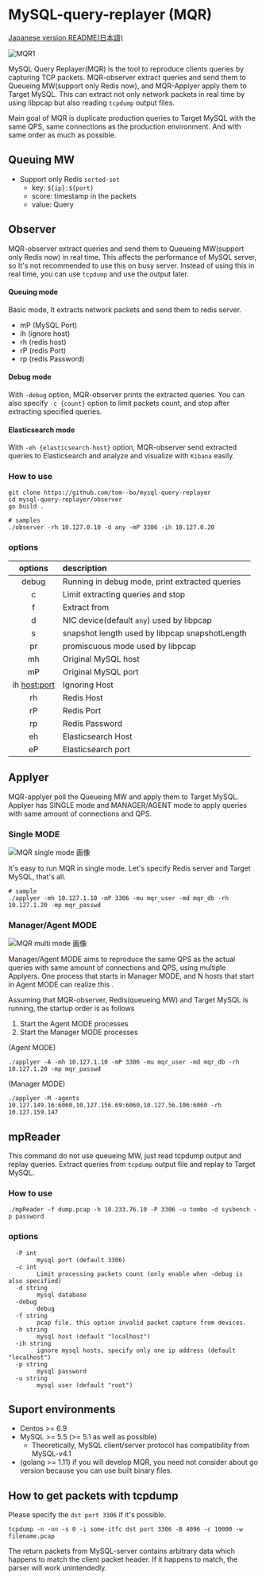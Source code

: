 # MySQL-query-replayer (MQR)

[Japanese version README(日本語)](README_ja.md)

![MQR1](https://github.com/tom--bo/mysql-query-replayer/blob/master/images/multi_agent_mode.png)

MySQL Query Replayer(MQR) is the tool to reproduce clients queries by capturing TCP packets.
MQR-observer extract queries and send them to Queueing MW(support only Redis now), and MQR-Applyer apply them to Target MySQL.
This can extract not only network packets in real time by using libpcap but also reading `tcpdump` output files.

Main goal of MQR is duplicate production queries to Target MySQL with the same QPS, same connections as the production environment. And with same order as much as possible.

## Queuing MW

- Support only Redis `sorted-set`
  - key: `${ip}:${port}`
  - score: timestamp in the packets
  - value: Query


## Observer

MQR-observer extract queries and send them to Queueing MW(support only Redis now) in real time.
This affects the performance of MySQL server, so It's not recommended to use this on busy server.
Instead of using this in real time, you can use `tcpdump` and use the output later.

#### Queuing mode

Basic mode, It extracts network packets and send them to redis server.

- mP (MySQL Port)
- ih (ignore host)
- rh (redis host)
- rP (redis Port)
- rp (redis Password)


#### Debug mode

With `-debug` option, MQR-observer prints the extracted queries.
You can also specify `-c {count}` option to limit packets count, and stop after extracting specified queries.


#### Elasticsearch mode

With `-eh {elasticsearch-host}` option, MQR-observer send extracted queries to Elasticsearch and analyze and visualize with `Kibana` easily.


### How to use

```
git clone https://github.com/tom--bo/mysql-query-replayer
cd mysql-query-replayer/observer
go build .

# samples
./observer -rh 10.127.0.10 -d any -mP 3306 -ih 10.127.0.20
```


### options

| options | description |
|:---:|:---|
| debug | Running in debug mode, print extracted queries |
| c <num> | Limit extracting queries and stop |
| f <filename> | Extract from <filename> |
| d <device> | NIC device(default `any`) used by libpcap |
| s <num> | snapshot length used by libpcap snapshotLength |
| pr | promiscuous mode used by libpcap |
| mh <host> | Original MySQL host |
| mP <port> | Original MySQL port |
| ih <host:port> | Ignoring Host |
| rh <host> | Redis Host |
| rP <port> | Redis Port |
| rp <password> | Redis Password |
| eh <host> | Elasticsearch Host |
| eP <port> | Elasticsearch port |


## Applyer


MQR-applyer poll the Queueing MW and apply them to Target MySQL.
Applyer has SINGLE mode and MANAGER/AGENT mode to apply queries with same amount of connections and QPS.


### Single MODE

![MQR single mode 画像](https://github.com/tom--bo/mysql-query-replayer/blob/master/images/single_agent_mode.png)

It's easy to run MQR in single mode.
Let's specify Redis server and Target MySQL, that's all.

```
# sample
./applyer -mh 10.127.1.10 -mP 3306 -mu mqr_user -md mqr_db -rh 10.127.1.20 -mp mqr_passwd
```


### Manager/Agent MODE

![MQR multi mode 画像](https://github.com/tom--bo/mysql-query-replayer/blob/master/images/multi_agent_mode.png)

Manager/Agent MODE aims to reproduce the same QPS as the actual queries with same amount of connections and QPS, using multiple Applyers.
One process that starts in Manager MODE, and N hosts that start in Agent MODE can realize this .

Assuming that MQR-observer, Redis(queueing MW) and Target MySQL is running, the startup order is as follows

1. Start the Agent MODE processes
1. Start the Manager MODE processes

(Agent MODE)
```
./applyer -A -mh 10.127.1.10 -mP 3306 -mu mqr_user -md mqr_db -rh 10.127.1.20 -mp mqr_passwd
```

(Manager MODE)
```
./applyer -M -agents 10.127.149.16:6060,10.127.156.69:6060,10.127.56.106:6060 -rh 10.127.159.147
```

## mpReader

This command do not use queueing MW, just read tcpdump output and replay queries.
Extract queries from `tcpdump` output file and replay to Target MySQL.

### How to use

```
./mpReader -f dump.pcap -h 10.233.76.10 -P 3306 -u tombo -d sysbench -p password
```

### options

```
  -P int
    	mysql port (default 3306)
  -c int
    	Limit processing packets count (only enable when -debug is also specified)
  -d string
    	mysql database
  -debug
    	debug
  -f string
    	pcap file. this option invalid packet capture from devices.
  -h string
    	mysql host (default "localhost")
  -ih string
    	ignore mysql hosts, specify only one ip address (default "localhost")
  -p string
    	mysql password
  -u string
    	mysql user (default "root")
```




## Suport environments

- Centos >= 6.9
- MySQL >= 5.5 (>= 5.1 as well as possible)
	- Theoretically, MySQL client/server protocol has compatibility from MySQL-v4.1
- (golang >= 1.11) if you will develop MQR, you need not consider about go version because you can use built binary files.



## How to get packets with tcpdump

Please specify the `dst port 3306` if it's possible.

`tcpdump -n -nn -s 0 -i some-itfc dst port 3306 -B 4096 -c 10000 -w filename.pcap`

The return packets from MySQL-server contains arbitrary data which happens to match the client packet header.
If it happens to match, the parser will work unintendedly.
